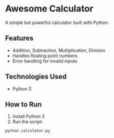 # Awesome Calculator

A simple but powerful calculator built with Python.

## Features
- Addition, Subtraction, Multiplication, Division
- Handles floating point numbers
- Error handling for invalid inputs

## Technologies Used
- Python 3

## How to Run
1. Install Python 3
2. Run the script:

```bash
python calculator.py
